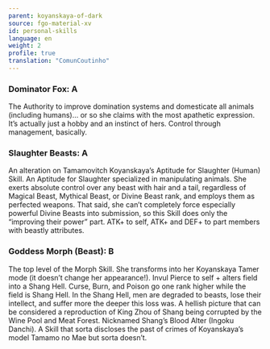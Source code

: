 ```yaml
---
parent: koyanskaya-of-dark
source: fgo-material-xv
id: personal-skills
language: en
weight: 2
profile: true
translation: "ComunCoutinho"
---
```


### Dominator Fox: A

The Authority to improve domination systems and domesticate all animals (including humans)... or so she claims with the most apathetic expression. It’s actually just a hobby and an instinct of hers. Control through management, basically.

### Slaughter Beasts: A

An alteration on Tamamovitch Koyanskaya’s Aptitude for Slaughter (Human) Skill. An Aptitude for Slaughter specialized in manipulating animals. She exerts absolute control over any beast with hair and a tail, regardless of Magical Beast, Mythical Beast, or Divine Beast rank, and employs them as perfected weapons. That said, she can’t completely force especially powerful Divine Beasts into submission, so this Skill does only the “improving their power” part. ATK+ to self, ATK+ and DEF+ to part members with beastly attributes.

### Goddess Morph (Beast): B

The top level of the Morph Skill. She transforms into her Koyanskaya Tamer mode (it doesn’t change her appearance!). Invul Pierce to self + alters field into a Shang Hell. Curse, Burn, and Poison go one rank higher while the field is Shang Hell. In the Shang Hell, men are degraded to beasts, lose their intellect, and suffer more the deeper this loss was. A hellish picture that can be considered a reproduction of King Zhou of Shang being corrupted by the Wine Pool and Meat Forest. Nicknamed Shang’s Blood Alter (Ingoku Danchi). A Skill that sorta discloses the past of crimes of Koyanskaya’s model Tamamo no Mae but sorta doesn’t.
